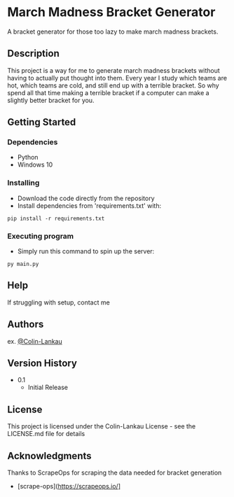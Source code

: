 # March Madness Bracket Generator

A bracket generator for those too lazy to make march madness brackets.

## Description

This project is a way for me to generate march madness brackets without having to actually put thought into them.  Every year I study which teams are hot, which teams are cold, and still end up with a terrible bracket.  So why spend all that time making a terrible bracket if a computer can make a slightly better bracket for you.

## Getting Started

### Dependencies

* Python
* Windows 10

### Installing

* Download the code directly from the repository
* Install dependencies from 'requirements.txt' with:
```
pip install -r requirements.txt
```

### Executing program

* Simply run this command to spin up the server:
```
py main.py
```

## Help

If struggling with setup, contact me

## Authors

ex. [@Colin-Lankau](https://www.linkedin.com/in/colin-lankau/)

## Version History

* 0.1
    * Initial Release

## License

This project is licensed under the Colin-Lankau License - see the LICENSE.md file for details

## Acknowledgments

Thanks to ScrapeOps for scraping the data needed for bracket generation

* [scrape-ops](https://scrapeops.io/]
